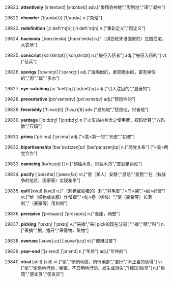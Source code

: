 19821. **attentively**
[ə'tentɪvlɪ]  [əˈtɛntɪvlɪ]
adv.["聚精会神地","周到地","谛","凝神"]  

19822. **chowder**
[ˈtʃaʊdə(r)]  [ˈtʃaʊdɚ]
n.["杂烩"]  

19823. **redefinition**
[ˌri:defɪ'nɪʃn]  [ˌri:defɪ'nɪʃn]
n.["重新定义","再定义"]  

19824. **hacienda**
[ˌhæsɪˈendə]  [ˌhæsɪ'endə]
n.["（讲西班牙语国家的）庄园住宅，大农场"]  

19825. **conscript**
[kənˈskrɪpt]  [ˈkɑnˌskrɪpt]
n.["被征入伍者"]  adj.["被征入伍的"]  vt.["征兵"]  

19826. **spongy**
[ˈspʌndʒi]  [ˈspʌndʒi]
adj.["海绵似的，柔软吸水的，富有弹性的","肉","瓤","多水"]  

19827. **eye-catching**
[aɪ 'kætʃɪŋ]  [ˈaɪˌkætʃɪŋ]
adj.["引人注目的","显著的"]  

19828. **preventative**
[prɪ'ventətɪv]  [prɪˈvɛntətɪv]
adj.["预防性的"]  

19829. **feverishly**
['fi:vərɪʃlɪ]  [ˈfivəˌrɪʃlɪ]
adv.["发热地","狂热地，兴奋地"]  

19830. **yardage**
[ˈjɑ:dɪdʒ]  [ˈjɑ:rdɪdʒ]
n.["火车站内栏舍之使用费，按码计算","方码数","尺码"]  

19831. **prima**
['pri:mə]  ['pri:mə]
adj.["<意>第一的","光皮","初波"]  

19832. **bipartisanship**
[baɪ'pa:tɪzənʃɪp]  [baɪ'pa:tɪzənʃɪp]
n.["两党关系"]  ["<美>两党合作"]  

19833. **canoeing**
[kəˈnu:ɪŋ]  []
n.["划独木舟，玩独木舟","皮划艇运动"]  

19834. **pacify**
[ˈpæsɪfaɪ]  [ˈpæsəˌfaɪ]
vt.["使（某人）安静","息怒","抚慰","在（有战争的地区、国家等）实现和平"]  

19835. **quill**
[kwɪl]  [kwɪl]
n.["（刺猬或豪猪的）刺","羽毛管","<鸟>翮","<纺>纡管"]  vt.["给（织物或衣服）作皱褶","<纺>卷（纬线）","使（豪猪等）长满刺","（豪猪等）用刺刺"]  

19836. **precipice**
[ˈpresəpɪs]  [ˈprɛsəpɪs]
n.["悬崖，峭壁"]  

19837. **picking**
['pɪkɪŋ]  ['pɪkɪŋ]
v.["采摘","采( pick的现在分词 )","摘","啄","叼"]  n.["采摘","掘，撬开","采得物，赃物"]  

19838. **overuse**
[ˌəʊvəˈju:z]  [ˌoʊvərˈju:z]
vt.["使用过度"]  

19839. **year-end**
['jɜ:rend]  ['jɪrˌend]
n.["年终"]  adj.["年终的"]  

19840. **steal**
[sti:l]  [stil]
vt.["偷","悄悄地做，悄悄地走","潜行","不正当的获得"]  vi.["偷","偷偷地行动：秘密、不显明地行动、发生或消失","[棒球]偷垒"]  n.["偷窃","便宜货","便宜货"]  


